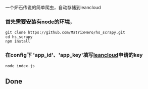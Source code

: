 一个炉石传说的简单爬虫，自动存储到leancloud

### 首先需要安装有node的环境，

``` 
git clone https://github.com/MatrixHero/hs_scrapy.git
cd hs_scrapy
npm install
``` 
### 在config下  'app_id'、'app_key'填写[leancloud](https://leancloud.cn)申请的key

``` 
node index.js
``` 
## Done
